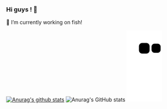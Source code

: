 ### Hi guys ! 👋
🔭 I’m currently working on fish!

[![Anurag's github stats](https://github-readme-stats.vercel.app/api?username=zhijiejia)](https://github.com/anuraghazra/github-readme-stats)
![Anurag's GitHub stats](https://github-readme-stats.vercel.app/api?username=zhijiejia&show_icons=true&theme=radical)
![Snake animation](https://github.com/JeroenKnoops/JeroenKnoops/blob/output/github-contribution-grid-snake.svg)

<!--
**zhijiejia/zhijiejia** is a ✨ _special_ ✨ repository because its `README.md` (this file) appears on your GitHub profile.

Here are some ideas to get you started:

- 🔭 I’m currently working on ...
- 🌱 I’m currently learning ...
- 👯 I’m looking to collaborate on ...
- 🤔 I’m looking for help with ...
- 💬 Ask me about ...
- 📫 How to reach me: ...
- 😄 Pronouns: ...
- ⚡ Fun fact: ...
-->
